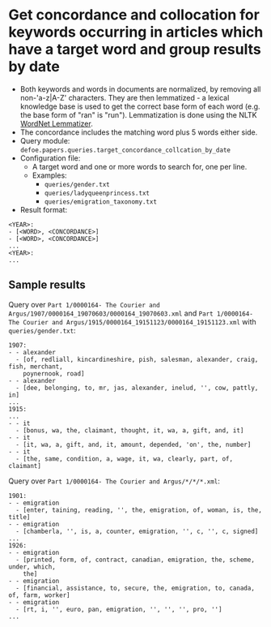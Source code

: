 # Get concordance and collocation for keywords occurring in articles which have a target word and group results by date

* Both keywords and words in documents are normalized, by removing all non-'a-z|A-Z' characters. They are then lemmatized - a lexical knowledge base is used to get the correct base form of each word (e.g. the base form of "ran" is "run"). Lemmatization is done using the NLTK [WordNet Lemmatizer](https://www.nltk.org/api/nltk.stem.html#module-nltk.stem.wordnet).
* The concordance includes the matching word plus 5 words either side.
* Query module: `defoe.papers.queries.target_concordance_collcation_by_date`
* Configuration file:
  - A target word and one or more words to search for, one per line.
  - Examples:
    - `queries/gender.txt`
    - `queries/ladyqueenprincess.txt`
    - `queries/emigration_taxonomy.txt`
* Result format:

```
<YEAR>:
- [<WORD>, <CONCORDANCE>]
- [<WORD>, <CONCORDANCE>]
...
<YEAR>:
...
```

## Sample results

Query over `Part 1/0000164- The Courier and Argus/1907/0000164_19070603/0000164_19070603.xml` and `Part 1/0000164- The Courier and Argus/1915/0000164_19151123/0000164_19151123.xml` with `queries/gender.txt`:

```
1907:
- - alexander
  - [of, redliall, kincardineshire, pish, salesman, alexander, craig, fish, merchant,
    poynernook, road]
- - alexander
  - [dee, belonging, to, mr, jas, alexander, inelud, '', cow, pattly, in]
...
1915:
...
- - it
  - [bonus, wa, the, claimant, thought, it, wa, a, gift, and, it]
- - it
  - [it, wa, a, gift, and, it, amount, depended, 'on', the, number]
- - it
  - [the, same, condition, a, wage, it, wa, clearly, part, of, claimant]
```

Query over `Part 1/0000164- The Courier and Argus/*/*/*.xml`:

```
1901:
- - emigration
  - [enter, taining, reading, '', the, emigration, of, woman, is, the, title]
- - emigration
  - [chamberla, '', is, a, counter, emigration, '', c, '', c, signed]
...
1926:
- - emigration
  - [printed, form, of, contract, canadian, emigration, the, scheme, under, which,
    the]
- - emigration
  - [financial, assistance, to, secure, the, emigration, to, canada, of, farm, worker]
- - emigration
  - [rt, i, '', euro, pan, emigration, '', '', '', pro, '']
...
```
